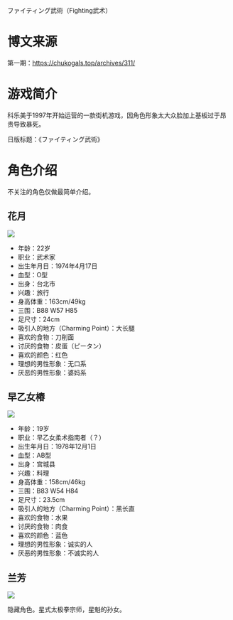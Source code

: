 ファイティング武術（Fighting武术）

# 博文来源

第一期：https://chukogals.top/archives/311/

# 游戏简介

科乐美于1997年开始运营的一款街机游戏，因角色形象太大众脸加上基板过于昂贵导致暴死。

日版标题：《ファイティング武術》

# 角色介绍

不关注的角色仅做最简单介绍。

## 花月

![](https://cdn.chukogals.top/usr/uploads/2020/06/cup1a3nhc2k3z0vrm0p6qwj5q2u1dgxxqu1xws9htnhzb1azte1panjrsnnwuerbv0xrbvzbpt0-1.jpg?w=640)

- 年龄：22岁
- 职业：武术家
- 出生年月日：1974年4月17日
- 血型：O型
- 出身：台北市
- 兴趣：旅行
- 身高体重：163cm/49kg
- 三围：B88 W57 H85
- 足尺寸：24cm
- 吸引人的地方（Charming Point）：大长腿
- 喜欢的食物：刀削面
- 讨厌的食物：皮蛋（ピータン）
- 喜欢的颜色：红色
- 理想的男性形象：无口系
- 厌恶的男性形象：婆妈系

## 早乙女椿

![](https://cdn.chukogals.top/usr/uploads/2020/06/cup1a3nhc2k3z0vrm0p6qwj5q2u1dfvwk3r3sg1zyxzktw84c0iwc3i5wlvlofg1zstpugznpt0.jpg)

- 年龄：19岁
- 职业：早乙女柔术指南者（？）
- 出生年月日：1978年12月1日
- 血型：AB型
- 出身：宫城县
- 兴趣：料理
- 身高体重：158cm/46kg
- 三围：B83 W54 H84
- 足尺寸：23.5cm
- 吸引人的地方（Charming Point）：黑长直
- 喜欢的食物：水果
- 讨厌的食物：肉食
- 喜欢的颜色：蓝色
- 理想的男性形象：诚实的人
- 厌恶的男性形象：不诚实的人

## 兰芳

![](https://cdn.chukogals.top/usr/uploads/2020/06/cup1a3nhc2k3z0vrm0p6qwj5q2u1bg1yoe00l2tdrus5bujkvml3a28xmzrnc2tmmtk2mtrnpt0-1.jpg?w=1024)

隐藏角色。星式太极拳宗师，星魁的孙女。
